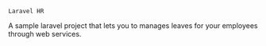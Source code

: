 `Laravel HR`

A sample laravel project that lets you to manages leaves for your employees through web services.
